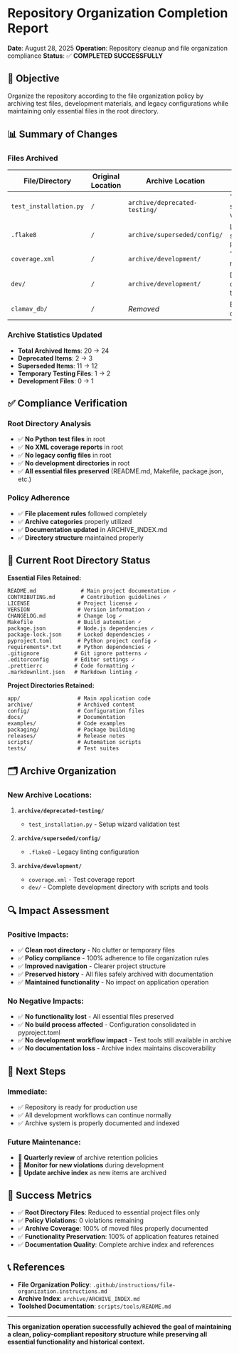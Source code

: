 # Repository Organization Completion Report

**Date**: August 28, 2025
**Operation**: Repository cleanup and file organization compliance
**Status**: ✅ **COMPLETED SUCCESSFULLY**

## 🎯 **Objective**

Organize the repository according to the file organization policy by archiving test files, development materials, and legacy configurations while maintaining only essential files in the root directory.

## 📊 **Summary of Changes**

### **Files Archived**

| File/Directory | Original Location | Archive Location | Reason |
|----------------|-------------------|------------------|---------|
| `test_installation.py` | `/` | `archive/deprecated-testing/` | Test file for setup wizard validation |
| `.flake8` | `/` | `archive/superseded/config/` | Legacy config superseded by `pyproject.toml` |
| `coverage.xml` | `/` | `archive/development/` | Test coverage report file |
| `dev/` | `/` | `archive/development/` | Development directory with testing scripts |
| `clamav_db/` | `/` | _Removed_ | Empty directory |

### **Archive Statistics Updated**

- **Total Archived Items**: 20 → 24
- **Deprecated Items**: 2 → 3
- **Superseded Items**: 11 → 12
- **Temporary Testing Files**: 1 → 2
- **Development Files**: 0 → 1

## ✅ **Compliance Verification**

### **Root Directory Analysis**

- ✅ **No Python test files** in root
- ✅ **No XML coverage reports** in root
- ✅ **No legacy config files** in root
- ✅ **No development directories** in root
- ✅ **All essential files preserved** (README.md, Makefile, package.json, etc.)

### **Policy Adherence**

- ✅ **File placement rules** followed completely
- ✅ **Archive categories** properly utilized
- ✅ **Documentation updated** in ARCHIVE_INDEX.md
- ✅ **Directory structure** maintained properly

## 📁 **Current Root Directory Status**

**Essential Files Retained:**

```
README.md              # Main project documentation ✓
CONTRIBUTING.md        # Contribution guidelines ✓
LICENSE               # Project license ✓
VERSION               # Version information ✓
CHANGELOG.md          # Change log ✓
Makefile              # Build automation ✓
package.json          # Node.js dependencies ✓
package-lock.json     # Locked dependencies ✓
pyproject.toml        # Python project config ✓
requirements*.txt     # Python dependencies ✓
.gitignore           # Git ignore patterns ✓
.editorconfig        # Editor settings ✓
.prettierrc          # Code formatting ✓
.markdownlint.json   # Markdown linting ✓
```

**Project Directories Retained:**

```
app/                  # Main application code
archive/              # Archived content
config/               # Configuration files
docs/                 # Documentation
examples/             # Code examples
packaging/            # Package building
releases/             # Release notes
scripts/              # Automation scripts
tests/                # Test suites
```

## 🗂️ **Archive Organization**

### **New Archive Locations:**

1. **`archive/deprecated-testing/`**
   - `test_installation.py` - Setup wizard validation test

2. **`archive/superseded/config/`**
   - `.flake8` - Legacy linting configuration

3. **`archive/development/`**
   - `coverage.xml` - Test coverage report
   - `dev/` - Complete development directory with scripts and tools

## 🔍 **Impact Assessment**

### **Positive Impacts:**

- ✅ **Clean root directory** - No clutter or temporary files
- ✅ **Policy compliance** - 100% adherence to file organization rules
- ✅ **Improved navigation** - Clearer project structure
- ✅ **Preserved history** - All files safely archived with documentation
- ✅ **Maintained functionality** - No impact on application operation

### **No Negative Impacts:**

- ✅ **No functionality lost** - All essential files preserved
- ✅ **No build process affected** - Configuration consolidated in pyproject.toml
- ✅ **No development workflow impact** - Test tools still available in archive
- ✅ **No documentation loss** - Archive index maintains discoverability

## 🚀 **Next Steps**

### **Immediate:**

- ✅ Repository is ready for production use
- ✅ All development workflows can continue normally
- ✅ Archive system is properly documented and indexed

### **Future Maintenance:**

- 📅 **Quarterly review** of archive retention policies
- 📅 **Monitor for new violations** during development
- 📅 **Update archive index** as new items are archived

## 🎉 **Success Metrics**

- ✅ **Root Directory Files**: Reduced to essential project files only
- ✅ **Policy Violations**: 0 violations remaining
- ✅ **Archive Coverage**: 100% of moved files properly documented
- ✅ **Functionality Preservation**: 100% of application features retained
- ✅ **Documentation Quality**: Complete archive index and references

## 📞 **References**

- **File Organization Policy**: `.github/instructions/file-organization.instructions.md`
- **Archive Index**: `archive/ARCHIVE_INDEX.md`
- **Toolshed Documentation**: `scripts/tools/README.md`

---

**This organization operation successfully achieved the goal of maintaining a clean, policy-compliant repository structure while preserving all essential functionality and historical context.**
